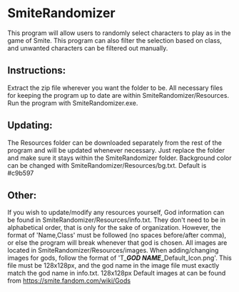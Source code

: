 # SmiteRandomizer
  This program will allow users to randomly select characters to play as in the game of Smite. This program can also filter the 
  selection based on class, and unwanted characters can be filtered out manually.

## Instructions: 
  Extract the zip file wherever you want the folder to be. All necessary files for keeping the program 
  up to date are within SmiteRandomizer/Resources. Run the program with SmiteRandomizer.exe.
  
## Updating:
 The Resources folder can be downloaded separately from the rest of the program and will be updated whenever necessary. Just replace 
 the folder and make sure it stays within the SmiteRandomizer folder. Background color can be changed with SmiteRandomizer/Resources/bg.txt. 
 Default is #c9b597
 
## Other:
 If you wish to update/modify any resources yourself, God information can be found
 in SmiteRandomizer/Resources/info.txt. They don't need to be in alphabetical order, that is only for the sake of organization. However,
 the format of 'Name,Class' must be followed (no spaces before/after comma), or else the program will break whenever that
 god is chosen. All images are located in SmiteRandomizer/Resources/images. When adding/changing images for gods, follow the format of
 'T_***GOD NAME***_Default_Icon.png'. This file must be 128x128px, and the god name in the image file must exactly match the god name in
 info.txt. 128x128px Default images at can be found from https://smite.fandom.com/wiki/Gods
